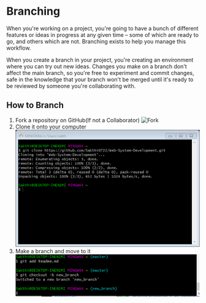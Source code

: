 # Branching
When you're working on a project, you're going to have a bunch of different features or ideas in progress at any given time – some of which are ready to go, and others which are not. Branching exists to help you manage this workflow.

When you create a branch in your project, you're creating an environment where you can try out new ideas. Changes you make on a branch don't affect the main branch, so you're free to experiment and commit changes, safe in the knowledge that your branch won't be merged until it's ready to be reviewed by someone you're collaborating with.

## How to Branch
1. Fork a repository on GitHub(If not a Collaborator)
![Fork](https://docs.gitlab.com/ee/user/project/repository/img/forking_workflow_fork_button.png)
2. Clone it onto your computer
![Image1](Images\Image7.png "Image3")
3. Make a branch and move to it
![Image11](Images\Image11.png "Image11")